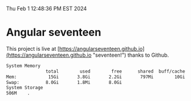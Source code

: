 Thu Feb  1 12:48:36 PM EST 2024

# Angular seventeen


This project is live at [https://angularseventeen.github.io](https://angularseventeen.github.io "seventeen!") thanks to Github.

```bash
System Memory
               total        used        free      shared  buff/cache   available
Mem:            15Gi       3.8Gi       2.2Gi       797Mi        10Gi        11Gi
Swap:          8.0Gi       1.8Mi       8.0Gi
System Storage
506M	.
